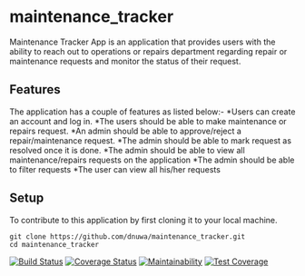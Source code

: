 # maintenance_tracker

Maintenance Tracker App is an application that provides users with the ability to reach out to operations or repairs department regarding repair or maintenance requests and monitor the status of their request.

## Features
The application has a couple of features as listed below:-
 *Users can create an account and log in.
 *The users should be able to make maintenance or repairs request.
 *An admin should be able to approve/reject a repair/maintenance request.
 *The admin should be able to mark request as resolved once it is done.
 *The admin should be able to view all maintenance/repairs requests on the application
 *The admin should be able to filter requests
 *The user can view all his/her requests

## Setup
To contribute to this application by first cloning it to your local machine.

```
git clone https://github.com/dnuwa/maintenance_tracker.git
cd maintenance_tracker
```
[![Build Status](https://travis-ci.org/dnuwa/maintenance_tracker.svg?branch=master)](https://travis-ci.org/dnuwa/maintenance_tracker)		[![Coverage Status](https://coveralls.io/repos/github/dnuwa/maintenance_tracker/badge.svg?branch=master)](https://coveralls.io/github/dnuwa/maintenance_tracker?branch=master)		[![Maintainability](https://api.codeclimate.com/v1/badges/a99a88d28ad37a79dbf6/maintainability)](https://codeclimate.com/github/codeclimate/codeclimate/maintainability)		[![Test Coverage](https://api.codeclimate.com/v1/badges/a99a88d28ad37a79dbf6/test_coverage)](https://codeclimate.com/github/codeclimate/codeclimate/test_coverage)